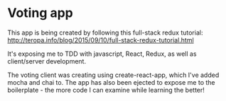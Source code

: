 # Voting app
This app is being created by following this full-stack redux tutorial: http://teropa.info/blog/2015/09/10/full-stack-redux-tutorial.html

It's exposing me to TDD with javascript, React, Redux, as well as client/server development.

The voting client was creating using create-react-app, which I've added mocha and chai to. The app has also been ejected to expose me to the boilerplate - the more code I can examine while learning the better!

